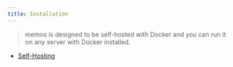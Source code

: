 ```yaml
---
title: Installation
---
```


> memos is designed to be self-hosted with Docker and you can run it on any server with Docker installed.

- [Self-Hosting](/docs/install/self-hosting)
